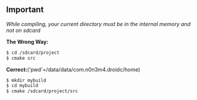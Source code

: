 Important
----------------
*While compiling, your current directory must be in the internal memory and not on sdcard*

**The Wrong Way:**
```sh
$ cd /sdcard/project
$ cmake src
```
**Correct:**('pwd'=/data/data/com.n0n3m4.droidc/home)
```sh
$ mkdir mybuild
$ cd mybuild
$ cmake /sdcard/project/src
```